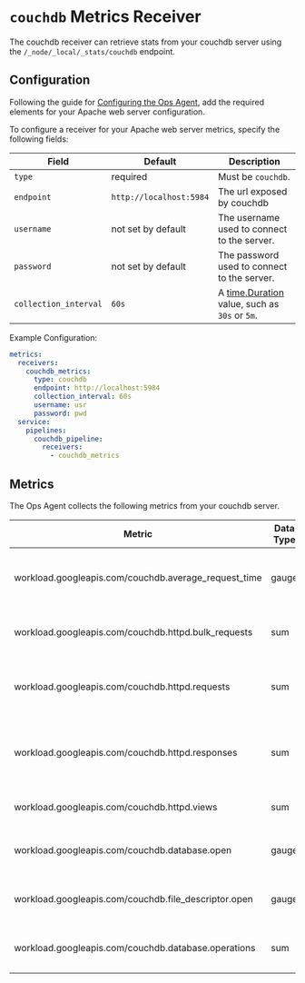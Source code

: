 # `couchdb` Metrics Receiver

The couchdb receiver can retrieve stats from your couchdb server using the `/_node/_local/_stats/couchdb` endpoint.

## Configuration

Following the guide for [Configuring the Ops Agent](https://cloud.google.com/stackdriver/docs/solutions/agents/ops-agent/configuration#file-location), add the required elements for your Apache web server configuration.

To configure a receiver for your Apache web server metrics, specify the following fields:

| Field                 | Default                 | Description                                                                            |
|-----------------------|-------------------------|----------------------------------------------------------------------------------------|
| `type`                | required                | Must be `couchdb`.                                                                     |
| `endpoint`            | `http://localhost:5984` | The url exposed by couchdb                                                             |
| `username`            | not set by default      | The username used to connect to the server.                                            |
| `password`            | not set by default      | The password used to connect to the server.                                            |
| `collection_interval` | `60s`                   | A [time.Duration](https://pkg.go.dev/time#ParseDuration) value, such as `30s` or `5m`. |

Example Configuration:

```yaml
metrics:
  receivers:
    couchdb_metrics:
      type: couchdb
      endpoint: http://localhost:5984
      collection_interval: 60s
      username: usr
      password: pwd
  service:
    pipelines:
      couchdb_pipeline:
        receivers:
          - couchdb_metrics
```

## Metrics

The Ops Agent collects the following metrics from your couchdb server.

| Metric                                               | Data Type | Unit       | Labels                      | Description                                  |
|------------------------------------------------------|-----------|------------|-----------------------------|----------------------------------------------|
| workload.googleapis.com/couchdb.average_request_time | gauge     | ms         | node_name                   | The average duration of a served request.    |
| workload.googleapis.com/couchdb.httpd.bulk_requests  | sum       | requests   | node_name                   | The number of bulk requests.                 |
| workload.googleapis.com/couchdb.httpd.requests       | sum       | requests   | node_name, http.method      | The number of HTTP requests by method.       |
| workload.googleapis.com/couchdb.httpd.responses      | sum       | responses  | node_name, http.status_code | The number of HTTP responses by status code. |
| workload.googleapis.com/couchdb.httpd.views          | sum       | views      | node_name, view             | The number of views read.                    |
| workload.googleapis.com/couchdb.database.open        | gauge     | databases  | node_name                   | The number of open databases.                |
| workload.googleapis.com/couchdb.file_descriptor.open | gauge     | files      | node_name                   | The number of open file descriptors.         |
| workload.googleapis.com/couchdb.database.operations  | sum       | operations | node_name, operation        | The number of database operations.           |
